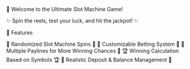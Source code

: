 🎰 Welcome to the Ultimate Slot Machine Game!



✨ Spin the reels, test your luck, and hit the jackpot! ✨



🚀 Features

🎲 Randomized Slot Machine Spins 🎲
💸 Customizable Betting System 💸
🎯 Multiple Paylines for More Winning Chances 🎯
🏆 Winning Calculation Based on Symbols 🏆
🔄 Realistic Deposit & Balance Management 🔄
